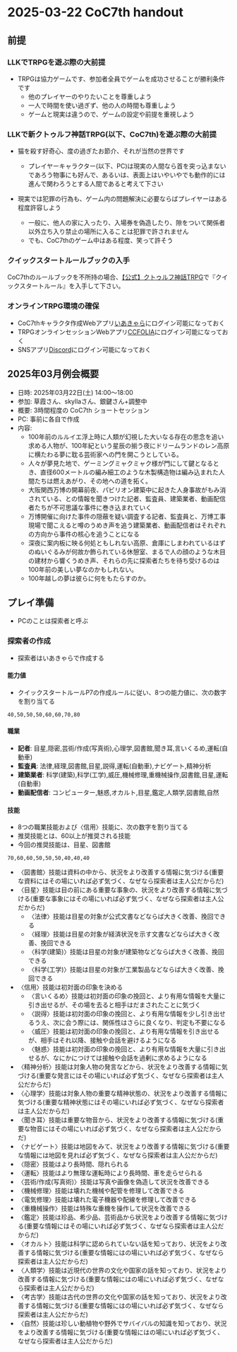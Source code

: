 # 2025-03-22 CoC7th handout

## 前提

### LLKでTRPGを遊ぶ際の大前提
- TRPGは協力ゲームです、参加者全員でゲームを成功させることが勝利条件です
    - 他のプレイヤーのやりたいことを尊重しよう
    - 一人で時間を使い過ぎず、他の人の時間も尊重しよう
    - ゲームと現実は違うので、ゲームの設定や前提を重視しよう

### LLKで新クトゥルフ神話TRPG(以下、CoC7th)を遊ぶ際の大前提
- 猫を殺す好奇心、度の過ぎたお節介、それが当然の世界です
    - プレイヤーキャラクター(以下、PC)は現実の人間なら首を突っ込まないであろう物事にも好んで、あるいは、表面上はいやいやでも動作的には進んで関わろうとする人間であると考えて下さい
    
- 現実では犯罪の行為も、ゲーム内の問題解決に必要ならばプレイヤーはある程度許容しよう
    - 一般に、他人の家に入ったり、入場券を偽造したり、隙をついて関係者以外立ち入り禁止の場所に入ることは犯罪で許されません
    - でも、CoC7thのゲーム中はある程度、笑って許そう

### クイックスタートルールブックの入手
CoC7thのルールブックを不所持の場合、[【公式】クトゥルフ神話TRPG](https://booth.pm/ja/items/5657766)で『クイックスタートルール』を入手して下さい。

### オンラインTRPG環境の確保
- CoC7thキャラクタ作成Webアプリ[いあきゃら](https://iachara.com/)にログイン可能になっておく
- TRPGオンラインセッションWebアプリ[CCFOLIA](https://ccfolia.com/)にログイン可能になっておく
- SNSアプリ[Discord](https://discord.com/login?redirect_to=%2Fstore%2Fapplications%2F)にログイン可能になっておく

## 2025年03月例会概要
- 日時: 2025年03月22日(土) 14:00～18:00
- 参加: 草霞さん、skyllaさん、銀鍵さん+調整中
- 概要: 3時間程度の CoC7th ショートセッション
- PC: 事前に各自で作成
- 内容:
    - 100年前のルルイエ浮上時に人類が幻視した大いなる存在の思念を追い求める人物が、100年紀という星辰の揃う夜にドリームランドのレン高原に横たわる夢に耽る芸術家への門を開こうとしている。
    - 人々が夢見た地で、ゲーミングミャクミャク様が門にして鍵となるとき、直径600メートルの編み細工のような木製構造物は編み込まれた人間たちは燃えあがり、その地への道を拓く。
    - 大阪関西万博の開幕前夜、パビリオン建築中に起きた人身事故がもみ消されている、との情報を聞きつけた記者、監査員、建築業者、動画配信者たちが不可思議な事件に巻き込まれていく
    - 万博開催に向けた事件の隠蔽を疑い調査する記者、監査員と、万博工事現場で聞こえると噂のうめき声を追う建築業者、動画配信者はそれぞれの方向から事件の核心を追うことになる
    - 深夜に案内板に映る何処ともしれない高原、倉庫にしまわれているはずのぬいぐるみが何故か飾られている休憩室、まるで人の顔のような木目の建材から響くうめき声、それらの先に探索者たちを待ち受けるのは100年前の美しい夢なのかもしれない。
    - 100年越しの夢は彼らに何をもたらすのか。

## プレイ準備
- PCのことは探索者と呼ぶ

### 探索者の作成

- 探索者はいあきゃらで作成する

#### 能力値
- クイックスタートルールP7の作成ルールに従い、8つの能力値に、次の数字を割り当てる

```
40,50,50,50,60,60,70,80
```

#### 職業

- **記者**: 目星,隠密,芸術/作成(写真術),心理学,図書館,聞き耳,言いくるめ,運転(自動車)
- **監査員**: 法律,経理,図書館,目星,説得,運転(自動車),ナビゲート,精神分析
- **建築業者**: 科学(建築),科学(工学),威圧,機械修理,重機械操作,図書館,目星,運転(自動車)
- **動画配信者**: コンピューター,魅惑,オカルト,目星,鑑定,人類学,図書館,自然

#### 技能
- 8つの職業技能および〈信用〉技能に、次の数字を割り当てる
- 推奨技能とは、60以上が推奨される技能
- 今回の推奨技能は、目星、図書館
```
70,60,60,50,50,50,40,40,40
```
- 〈図書館〉技能は資料の中から、状況をより改善する情報に気づける(重要な資料にはその場にいれば必ず気づく、なぜなら探索者は主人公だからだ)
- 〈目星〉技能は目の前にある重要な事象の、状況をより改善する情報に気づける(重要な事象にはその場にいれば必ず気づく、なぜなら探索者は主人公だからだ)
    - 〈法律〉技能は目星の対象が公式文書などならば大きく改善、挽回できる
    - 〈経理〉技能は目星の対象が経済状況を示す文書などならば大きく改善、挽回できる
    - 〈科学(建築)〉技能は目星の対象が建築物などならば大きく改善、挽回できる
    - 〈科学(工学)〉技能は目星の対象が工業製品などならば大きく改善、挽回できる
- 〈信用〉技能は初対面の印象を決める
    - 〈言いくるめ〉技能は初対面の印象の挽回と、より有用な情報を大量に引き出せるが、その場を去ると相手はだまされたことに気づく
    - 〈説得〉技能は初対面の印象の挽回と、より有用な情報を少し引き出せるうえ、次に会う際には、関係性はさらに良くなり、判定も不要になる
    - 〈威圧〉技能は初対面の印象の挽回と、より有用な情報を引き出せるが、相手はそれ以降、接触や会話を避けるようになる
    - 〈魅惑〉技能は初対面の印象の挽回と、より有用な情報を大量に引き出せるが、なにかにつけては接触や会話を過剰に求めるようになる
- 〈精神分析〉技能は対象人物の発言などから、状況をより改善する情報に気づける(重要な発言にはその場にいれば必ず気づく、なぜなら探索者は主人公だからだ)
- 〈心理学〉技能は対象人物の重要な精神状態の、状況をより改善する情報に気づける(重要な精神状態にはその場にいれば必ず気づく、なぜなら探索者は主人公だからだ)
- 〈聞き耳〉技能は重要な物音から、状況をより改善する情報に気づける(重要な物音にはその場にいれば必ず気づく、なぜなら探索者は主人公だからだ)
- 〈ナビゲート〉技能は地図をみて、状況をより改善する情報に気づける(重要な情報には地図を見れば必ず気づく、なぜなら探索者は主人公だからだ)
- 〈隠密〉技能はより長時間、隠れられる
- 〈運転〉技能はより無理な運転時により長時間、車を走らせられる
- 〈芸術/作成(写真術)〉技能は写真や画像を偽造して状況を改善できる
- 〈機械修理〉技能は壊れた機械や配管を修理して改善できる
- 〈電気修理〉技能は壊れた電子機器や配線を修理して改善できる
- 〈重機械操作〉技能は特殊な重機を操作して状況を改善できる
- 〈鑑定〉技能は珍品、希少品、芸術品から状況をより改善する情報に気づける(重要な情報にはその場にいれば必ず気づく、なぜなら探索者は主人公だからだ)
- 〈オカルト〉技能は科学に認められていない話を知っており、状況をより改善する情報に気づける(重要な情報にはの場にいれば必ず気づく、なぜなら探索者は主人公だからだ)
- 〈人類学〉技能は近現代の世界の文化や国家の話を知っており、状況をより改善する情報に気づける(重要な情報にはの場にいれば必ず気づく、なぜなら探索者は主人公だからだ)
- 〈考古学〉技能は古代の世界の文化や国家の話を知っており、状況をより改善する情報に気づける(重要な情報にはの場にいれば必ず気づく、なぜなら探索者は主人公だからだ)
- 〈自然〉技能は珍しい動植物や野外でサバイバルの知識を知っており、状況をより改善する情報に気づける(重要な情報にはの場にいれば必ず気づく、なぜなら探索者は主人公だからだ)
